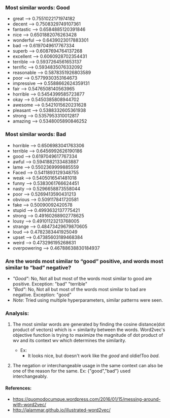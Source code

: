 
### Most similar words: Good

- great --> 0.7551022171974182
- decent --> 0.7508329749107361
- fantastic --> 0.6584885120391846
- nice --> 0.6501882076263428
- wonderful --> 0.6439023017883301
- bad --> 0.6197049617767334
- superb --> 0.6087694764137268
- excellent --> 0.6060928702354431
- terrible --> 0.5937264561653137
- terrific --> 0.5934835076332092
- reasonable --> 0.5878351926803589
- poor --> 0.5779930353164673
- impressive --> 0.5588662624359131
- fair --> 0.5476508140563965
- horrible --> 0.5454399585723877
- okay --> 0.5450385808944702
- awesome --> 0.5421015620231628
- pleasant --> 0.5388332605361938
- strong --> 0.5357953310012817
- amazing --> 0.5348005890846252


### Most similar words: Bad

- horrible --> 0.6506983041763306
- terrible --> 0.6456992626190186
- good --> 0.6197049617767334
- awful --> 0.5941882133483887
- lame --> 0.5502369999885559
- Faced --> 0.5411893129348755
- weak --> 0.5405016541481018
- funny --> 0.5383061766624451
- nasty --> 0.5296658873558044
- poor --> 0.5269413590431213
- obvious --> 0.509117841720581
- fake --> 0.50090092420578
- stupid --> 0.4993632137775421
- strong --> 0.49160268902778625
- lousy --> 0.49101123213768005
- strange --> 0.48473429679870605
- loud --> 0.4782383441925049
- upset --> 0.47385603189468384
- weird --> 0.473296195268631
- overpowering --> 0.46788638830184937

### Are the words most similar to “good” positive, and words most similar to “bad” negative?
- *"Good"*: No, Not all but most of the words most similar to good are positive. Exception: "bad" "terrible" 
- *"Bad"*: No, Not all but most of the words most similar to bad are negative. Exception: "good"
- _Note_: Tried using multiple hyperparameters, similar patterns were seen.

### Analysis: 
1. The most similar words are generated by finding the cosine distance(dot product of vectors) which is ∝ similarity between the words. Word2vec's objective function is trying to maximize the magnitude of dot product of wv and its context wv which determines the similarity.
    - Ex: 
        -  It looks nice, but doesn't work like the *good* and oldie!Too *bad*.
    
   
2. The negation or interchangeable usage in the same context can also be one of the reason for the same. Ex: {"good","bad"} used interchangeably.


#### References:
- https://quomodocumque.wordpress.com/2016/01/15/messing-around-with-word2vec/
- http://jalammar.github.io/illustrated-word2vec/
